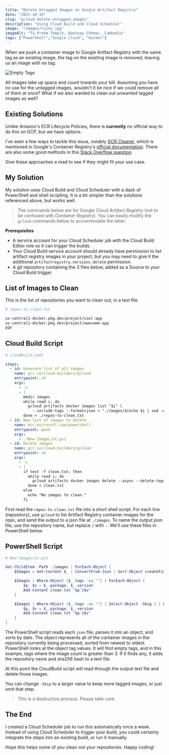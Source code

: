 ```yaml
---
title: "Delete Untagged Images on Google Artifact Registry"
date: "2021-10-19"
slug: "gcloud-delete-untagged-images"
description: "Using Cloud Build and Cloud Scheduler"
image: "/images/ruins.jpg"
imageAlt: "Ta Prohm Temple, Banteay Chhmar, Cambodia"
tags: ["PowerShell","Google Cloud", "Docker"]
---
```


When we push a container image to Google Artifact Registry with the same tag as an existing image, the tag on the existing image is removed, leaving us an image with no tag.

![Empty Tags](/images/empty-tags.png)

All images take up space and count towards your bill. Assuming you have no use for the untagged images, wouldn't it be nice if we could remove all of them at once? What if we also wanted to clean out unwanted tagged images as well?

## Existing Solutions

Unlike Amazon's ECR Lifecycle Policies, there is **currently** no official way to do this on GCP, but we have options.

I've seen a few ways to tackle this issue, notably [GCR Cleaner](https://github.com/sethvargo/gcr-cleaner), which is mentioned in Google's Container Registry's [official documentation](https://cloud.google.com/container-registry/docs/managing#deleting_images). There are also some good methods in this [Stack Overflow question](https://stackoverflow.com/questions/46451173/delete-untagged-images-on-google-cloud-registry).

Give these approaches a read to see if they might fit your use case.

## My Solution

My solution uses Cloud Build and Cloud Scheduler with a dash of PowerShell and shell scripting. It is a bit simpler than the solutions referenced above, but works well.

> The commands below are for Google Cloud *Artifact Registry* (not to be confused with *Container Registry*). You can easily modify the `gcloud` commands below to accommodate the latter.

**Prerequisites**

* A service account for your Cloud Scheduler job with the Cloud Build Editor role so it can trigger the builds.
* Your Cloud Build service account should already have permission to list artifact registry images in your project, but you may need to give it the additional `artifactregistry.versions.delete` permission.
* A git repository containing the 3 files below, added as a Source to your Cloud Build trigger.

## List of Images to Clean

This is the list of repositories you want to clean out, in a text file.

```sh
# repos-to-clean.txt

us-central1-docker.pkg.dev/project/cool-app
us-central1-docker.pkg.dev/project/awesome-app
EOF

```

## Cloud Build Script

```yaml
# cloudbuild.yaml

steps:
  - id: Generate list of all images
    name: gcr.io/cloud-builders/gcloud
    entrypoint: sh
    args:
      - -c
      - |
        mkdir images
        while read i; do
          gcloud artifacts docker images list "$i" \
            --include-tags --format=json > "./images/$(echo $i | sed -e 's/\//-/g').json"
        done < ./repos-to-clean.txt
  - id: New list of images to delete
    name: mcr.microsoft.com/powershell
    entrypoint: pwsh
    args:
      - ./New-ImageList.ps1
  - id: Delete images
    name: gcr.io/cloud-builders/gcloud
    entrypoint: sh
    args:
      - -c
      - |
        if test -f clean.txt; then
          while read i; do
            gcloud artifacts docker images delete --async --delete-tags --quiet "$i"
          done < clean.txt
        else
          echo "No images to clean."
        fi

```

First read the `repos-to-clean.txt` file into a short shell script. For each line (repository), use `gcloud` to list Artifact Registry container images for the repo, and send the output to a json file at `./images`. To name the output json file, use the repository name, but replace `/` with `-`. We'll use these files in PowerShell below.

## PowerShell Script

```powershell
# New-ImageList.ps1

Get-ChildItem -Path ./images | ForEach-Object {
    $Images = Get-Content $_ | ConvertFrom-Json | Sort-Object createTime -Descending

    $Images | Where-Object {$_.tags -eq ""} | ForEach-Object {
        $p, $v = $_.package, $_.version
        Add-Content clean.txt "$p`@$v"
    }

    $Images | Where-Object {$_.tags -ne ""} | Select-Object -Skip 3 | ForEach-Object {
        $p, $v = $_.package, $_.version
        Add-Content clean.txt "$p`@$v"
    }
}

```

The PowerShell script reads each `json` file, parses it into an object, and sorts by date. The object represents all of the container images in the repository currently being processed, sorted from newest to oldest. PowerShell looks at the object tag values. It will find empty tags, and in this exampe, tags where the image count is greater than 3. If it finds any, it adds the repository name and sha256 hash to a text file.

At this point the CloudBuild script will read through the output text file and delete those images.

You can change `-Skip` to a larger value to keep more tagged images, or just omit that step.

> This is a destructive process. Please take care.

## The End

I created a Cloud Scheduler job to run this automatically once a week. Instead of using Cloud Scheduler to trigger your build, you could certainly integrate the steps into an existing build, or run it manually.

Hope this helps some of you clean out your repositories. Happy coding!